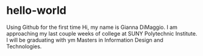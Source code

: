 # hello-world
Using Github for the first time 
Hi, my name is Gianna DiMaggio. I am approaching my last couple weeks of college at SUNY Polytechnic Institute. I will be graduating with ym Masters in Information Design and Technologies. 
